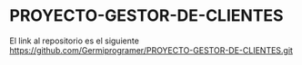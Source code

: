 # PROYECTO-GESTOR-DE-CLIENTES

El link al repositorio es el siguiente https://github.com/Germiprogramer/PROYECTO-GESTOR-DE-CLIENTES.git
